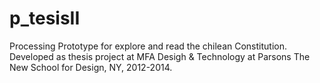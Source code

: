 p_tesisII
=========

Processing Prototype for explore and read the chilean Constitution. Developed as thesis project at MFA Desigh & Technology at Parsons The New School for Design, NY, 2012-2014. 
